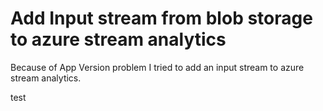 # Add Input stream from blob storage to azure stream analytics

Because of App Version problem I tried to add an input stream to azure stream analytics.

test


 
<!--stackedit_data:
eyJoaXN0b3J5IjpbLTkwNzM0OTA5MSwxMzQ4NDYzNDk5XX0=
-->